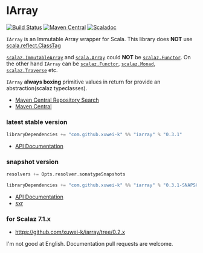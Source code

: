 # IArray

[![Build Status](https://secure.travis-ci.org/xuwei-k/iarray.png?branch=master)](http://travis-ci.org/xuwei-k/iarray)
[![Maven Central](https://maven-badges.herokuapp.com/maven-central/com.github.xuwei-k/iarray_2.11/badge.svg)](https://maven-badges.herokuapp.com/maven-central/com.github.xuwei-k/iarray_2.11)
[![Scaladoc](http://javadoc-badge.appspot.com/com.github.xuwei-k/iarray_2.11.svg?label=scaladoc)](http://javadoc-badge.appspot.com/com.github.xuwei-k/iarray_2.11)

`IArray` is an Immutable Array wrapper for Scala. This library does __NOT__ use [scala.reflect.ClassTag](https://github.com/scala/scala/blob/v2.11.8/src/library/scala/reflect/ClassTag.scala)

[`scalaz.ImmutableArray`](https://github.com/scalaz/scalaz/blob/v7.2.2/core/src/main/scala/scalaz/ImmutableArray.scala) and [`scala.Array`](https://github.com/scala/scala/blob/v2.11.8/src/library/scala/Array.scala) could __NOT__ be [`scalaz.Functor`](https://github.com/scalaz/scalaz/blob/v7.2.2/core/src/main/scala/scalaz/Functor.scala).
On the other hand `IArray` can be [`scalaz.Functor`](https://github.com/scalaz/scalaz/blob/v7.2.2/core/src/main/scala/scalaz/Functor.scala), [`scalaz.Monad`](https://github.com/scalaz/scalaz/blob/v7.2.2/core/src/main/scala/scalaz/Monad.scala), [`scalaz.Traverse`](https://github.com/scalaz/scalaz/blob/v7.2.2/core/src/main/scala/scalaz/Traverse.scala) etc.

`IArray` __always boxing__ primitive values in return for provide an abstraction(scalaz typeclasses).


- [Maven Central Repository Search](http://search.maven.org/#search%7Cga%7C1%7Cg%3A%22com.github.xuwei-k%22)
- [Maven Central](http://repo1.maven.org/maven2/com/github/xuwei-k/)

### latest stable version

```scala
libraryDependencies += "com.github.xuwei-k" %% "iarray" % "0.3.1"
```

- [API Documentation](https://oss.sonatype.org/service/local/repositories/releases/archive/com/github/xuwei-k/iarray_2.11/0.3.1/iarray_2.11-0.3.1-javadoc.jar/!/index.html#iarray.IArray)

### snapshot version

```scala
resolvers += Opts.resolver.sonatypeSnapshots

libraryDependencies += "com.github.xuwei-k" %% "iarray" % "0.3.1-SNAPSHOT"
```

- [API Documentation](https://oss.sonatype.org/service/local/repositories/snapshots/archive/com/github/xuwei-k/iarray_2.11/0.3.1-SNAPSHOT/iarray_2.11-0.3.1-SNAPSHOT-javadoc.jar/!/index.html#iarray.IArray)
- [sxr](https://oss.sonatype.org/service/local/repositories/snapshots/archive/com/github/xuwei-k/iarray_2.11/0.3.1-SNAPSHOT/iarray_2.11-0.3.1-SNAPSHOT-sxr.jar/!/index.html)


### for Scalaz 7.1.x

- <https://github.com/xuwei-k/iarray/tree/0.2.x>



I'm not good at English. Documentation pull requests are welcome.
